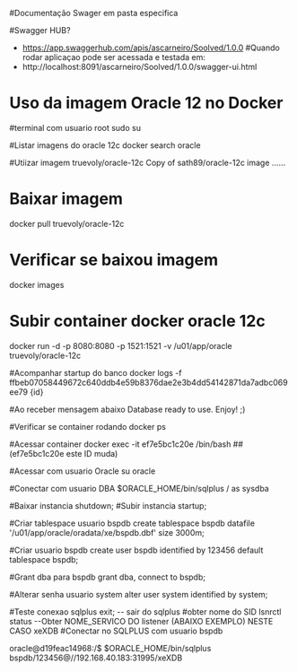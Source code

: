 #Documentação Swager em pasta especifica

#Swagger HUB?
- https://app.swaggerhub.com/apis/ascarneiro/Soolved/1.0.0
#Quando rodar aplicaçao pode ser acessada e testada em:
- http://localhost:8091/ascarneiro/Soolved/1.0.0/swagger-ui.html



# Uso da imagem Oracle 12 no Docker
#terminal com usuario root
sudo su

#Listar imagens do oracle 12c
docker search oracle

#Utiizar imagem
truevoly/oracle-12c                   Copy of sath89/oracle-12c image ......

# Baixar imagem
docker pull truevoly/oracle-12c

# Verificar se baixou imagem
docker images

# Subir container docker oracle 12c
docker run -d -p 8080:8080 -p 1521:1521 -v /u01/app/oracle truevoly/oracle-12c

#Acompanhar startup do banco
docker logs -f ffbeb07058449672c640ddb4e59b8376dae2e3b4dd54142871da7adbc069ee79 {id}

#Ao receber mensagem abaixo
Database ready to use. Enjoy! ;)

#Verificar se container rodando
docker ps

#Acessar container
docker exec -it ef7e5bc1c20e /bin/bash ##(ef7e5bc1c20e este ID muda)

#Acessar com usuario Oracle
su oracle

#Conectar com usuario DBA
$ORACLE_HOME/bin/sqlplus / as sysdba

#Baixar instancia
shutdown; 
#Subir instancia
startup;

#Criar tablespace usuario bspdb
create tablespace bspdb datafile '/u01/app/oracle/oradata/xe/bspdb.dbf' size 3000m;

#Criar usuario bspdb
create user bspdb identified by 123456 default tablespace bspdb;

#Grant dba para bspdb
grant dba, connect to bspdb;

#Alterar senha usuario system
alter user system identified by system;  

#Teste conexao sqlplus
exit;  -- sair do sqlplus
#obter nome do SID
lsnrctl status --Obter NOME_SERVICO DO listener (ABAIXO EXEMPLO) NESTE CASO xeXDB
#Conectar no SQLPLUS com usuario bspdb

oracle@d19feac14968:/$ $ORACLE_HOME/bin/sqlplus bspdb/123456@//192.168.40.183:31995/xeXDB 



